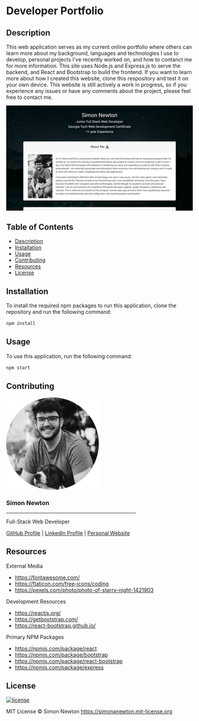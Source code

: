 # Developer Portfolio

## Description

This web application serves as my current online portfolio where others can learn more about my background, languages and technologies I use to develop, personal projects I've recently worked on, and how to contanct me for more information. This site uses Node.js and Express.js to serve the backend, and React and Bootstrap to build the frontend. If you want to learn more about how I created this website, clone this respository and test it on your own device. This website is still actively a work in progress, so if you experience any issues or have any comments about the project, please feel free to contact me.

<div align="center">
<img src="./assets/site-preview.png" alt="Website Preview" />
</div>

## Table of Contents

* [Description](#description)
* [Installation](#installation)
* [Usage](#usage)
* [Contributing](#contributing)
* [Resources](#resources)
* [License](#license)

## Installation

To install the required npm packages to run this application, clone the repository and run the following command:
```sh
npm install
```

## Usage

To use this application, run the following command:
```sh
npm start
```

## Contributing

<div>
    <img src="./assets/profile-picture-circle.png" alt="Simon Newton Profile Picture" width=250 />
    <h3><b>Simon Newton</b></h3>
    <hr align=left width=350 />
    <p>Full-Stack Web Developer</p>
    <a href="https://github.com/simonanewton" target="_blank">GitHub Profile</a> | <a href="https://www.linkedin.com/in/simonanewtondev/" target="_blank">LinkedIn Profile</a> | <a href="https://developer-portfolio-yqdu.onrender.com/" target="_blank">Personal Website</a>
</div>

## Resources

External Media
* https://fontawesome.com/
* https://flaticon.com/free-icons/coding
* https://pexels.com/photo/photo-of-starry-night-1421903

Development Resources
* https://reactjs.org/
* https://getbootstrap.com/
* https://react-bootstrap.github.io/

Primary NPM Packages
* https://npmjs.com/package/react
* https://npmjs.com/package/bootstrap
* https://npmjs.com/package/react-bootstrap
* https://npmjs.com/package/express

## License

[![license](https://img.shields.io/badge/license-MIT-blue)](https://simonanewton.mit-license.org)

MIT License &copy; Simon Newton <https://simonanewton.mit-license.org>
